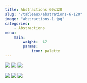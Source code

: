 ```yaml
---
title: Abstractions 60x120 
slug: "/tableaux/abstrations-6-120"
image: "abstractions-1.jpg"
categories:
    - Abstractions
menu:
    main: 
        weight: -67
        params:
            icon: palette
---
```


![](abstractions-1.jpg) ![](abstractions-2.jpg) ![](abstractions-3.jpg)

![](abstractions-4.jpg) ![](abstractions-5.jpg) ![](abstractions-6.jpg)

